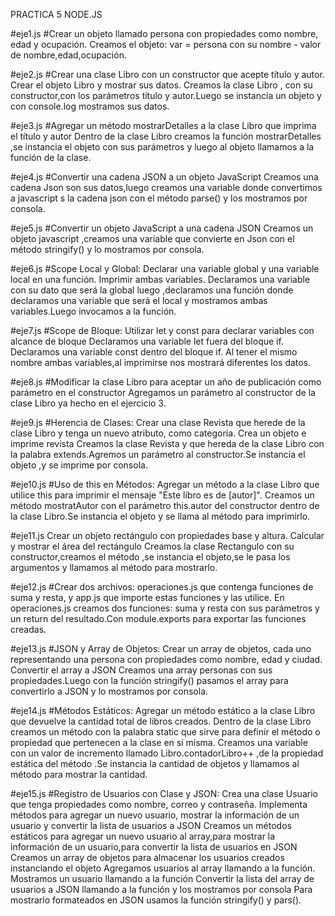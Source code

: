PRACTICA 5 NODE.JS

#eje1.js
#Crear un objeto llamado persona con propiedades como nombre, edad y ocupación.
Creamos el objeto:  var = persona con su nombre - valor de nombre,edad,ocupación.

#eje2.js
#Crear una clase Libro con un constructor que acepte título y autor. Crear el objeto Libro y mostrar sus datos.
Creamos la clase Libro , con su constructor,con los parámetros título y autor.Luego se instancia un objeto y con console.log mostramos sus datos.

#eje3.js
#Agregar un método mostrarDetalles a la clase Libro que imprima el título y autor
Dentro de la clase Libro creamos la función mostrarDetalles ,se instancia  el objeto con sus parámetros  y luego al objeto llamamos a la función de la clase.

#eje4.js
#Convertir una cadena JSON a un objeto JavaScript
Creamos una cadena Json son sus datos,luego creamos una variable donde convertimos a javascript s la cadena json con el método parse() y los mostramos por consola.

#eje5.js
#Convertir un objeto JavaScript a una cadena JSON
Creamos un objeto javascript ,creamos una variable que convierte en Json con el método stringify() y lo mostramos por consola.

#eje6.js
#Scope Local y Global: Declarar una variable global y una variable local en una función. Imprimir ambas variables.
Declaramos una variable con su dato que será la global luego ,declaramos una función donde declaramos una variable que será el local y mostramos ambas variables.Luego invocamos a la función.

#eje7.js
#Scope de Bloque: Utilizar let y const para declarar variables con alcance de bloque
Declaramos una variable let fuera del bloque if.
Declaramos una variable const  dentro del bloque if.
Al tener el mismo nombre ambas variables,al imprimirse nos mostrará diferentes los datos.

#eje8.js
#Modificar la clase Libro para aceptar un año de publicación como parámetro en el constructor
Agregamos un parámetro al constructor de la clase Libro ya hecho en el ejercicio 3.

#eje9.js
#Herencia de Clases: Crear una clase Revista que herede de la clase Libro y tenga un nuevo atributo, como categoría. Crea un objeto e imprime revista
Creamos la clase Revista y que hereda de la clase Libro con la palabra extends.Agremos un parámetro al constructor.Se instancia el objeto ,y se imprime por consola.

#eje10.js
#Uso de this en Métodos: Agregar un método a la clase Libro que utilice this para imprimir el mensaje "Este libro es de [autor]".
Creamos un método mostratAutor con el parámetro this.autor del constructor dentro de la clase Libro.Se instancia el objeto y se llama al método para imprimirlo.

#eje11.js
Crear un objeto rectángulo con propiedades base y altura. Calcular y mostrar el área del rectángulo
Creamos la clase Rectangulo con su constructor,creamos el método ,se instancia el objeto,se le pasa los argumentos y llamamos al método para mostrarlo.

#eje12.js
#Crear dos archivos: operaciones.js que contenga funciones de suma y resta, y app.js que importe estas funciones y las utilice.
En operaciones.js creamos dos funciones: suma y resta con sus parámetros  y un return del resultado.Con module.exports para exportar las funciones creadas.

#eje13.js
#JSON y Array de Objetos: Crear un array de objetos, cada uno representando una persona con propiedades como nombre, edad y ciudad. Convertir el array a JSON
Creamos una array personas con sus propiedades.Luego con la función stringify() pasamos el array para convertirlo a JSON y lo mostramos por consola.

#eje14.js
#Métodos Estáticos: Agregar un método estático a la clase Libro que devuelve la cantidad total de libros creados.
Dentro de la clase Libro creamos un método con la palabra static que sirve para definir el método o propiedad que pertenecen a la clase en sí misma.
Creamos una variable con un valor de incremento llamado Libro.contadorLibro++ ,de la propiedad estática del método .Se instancia la cantidad de objetos y llamamos al método para mostrar la cantidad.

#eje15.js
#Registro de Usuarios con Clase y JSON: Crea una clase Usuario que tenga propiedades como nombre, correo y contraseña. Implementa métodos para agregar un nuevo usuario, mostrar la información de un usuario y convertir la lista de usuarios a JSON
Creamos un métodos estáticos para agregar un nuevo usuario al array,para mostrar la información de un usuario,para convertir la lista de usuarios en JSON
Creamos un array de objetos para almacenar los usuarios creados instanciando el objeto
Agregamos usuarios al array  llamando a la función.
Mostramos un usuario llamando a la función
Convertir la lista del array de usuarios a JSON llamando a la función y los mostramos por consola
Para mostrarlo formateados en JSON usamos la función stringify() y pars().


